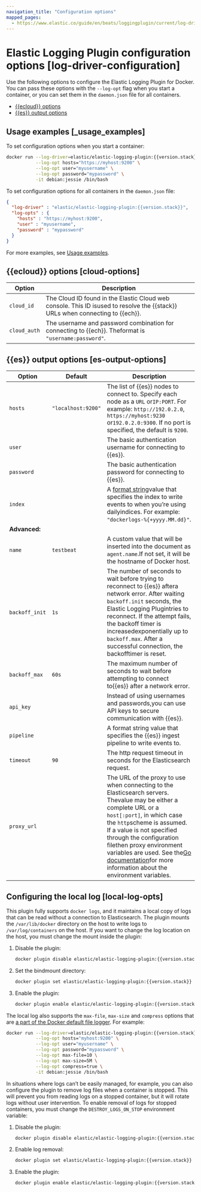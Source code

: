 ```yaml
---
navigation_title: "Configuration options"
mapped_pages:
  - https://www.elastic.co/guide/en/beats/loggingplugin/current/log-driver-configuration.html
---
```


# Elastic Logging Plugin configuration options [log-driver-configuration]


Use the following options to configure the Elastic Logging Plugin for Docker. You can pass these options with the `--log-opt` flag when you start a container, or you can set them in the `daemon.json` file for all containers.

* [{{ecloud}} options](#cloud-options)
* [{{es}} output options](#es-output-options)


## Usage examples [_usage_examples]

To set configuration options when you start a container:

```sh subs=true
docker run --log-driver=elastic/elastic-logging-plugin:{{version.stack}} \
           --log-opt hosts="https://myhost:9200" \
           --log-opt user="myusername" \
           --log-opt password="mypassword" \
           -it debian:jessie /bin/bash
```

To set configuration options for all containers in the `daemon.json` file:

```json subs=true
{
  "log-driver" : "elastic/elastic-logging-plugin:{{version.stack}}",
  "log-opts" : {
    "hosts" : "https://myhost:9200",
    "user" : "myusername",
    "password" : "mypassword"
  }
}
```

For more examples, see [Usage examples](/reference/loggingplugin/log-driver-usage-examples.md).


## {{ecloud}} options [cloud-options]

| Option | Description |
| --- | --- |
| `cloud_id` | The Cloud ID found in the Elastic Cloud web console. This ID isused to resolve the {{stack}} URLs when connecting to {{ech}}. |
| `cloud_auth` | The username and password combination for connecting to {{ech}}. Theformat is `"username:password"`. |


## {{es}} output options [es-output-options]

| Option | Default | Description |
| --- | --- | --- |
| `hosts` | `"localhost:9200"` | The list of {{es}} nodes to connect to. Specify each node as a `URL` or`IP:PORT`. For example: `http://192.0.2.0`, `https://myhost:9230` or`192.0.2.0:9300`. If no port is specified, the default is `9200`. |
| `user` |  | The basic authentication username for connecting to {{es}}. |
| `password` |  | The basic authentication password for connecting to {{es}}. |
| `index` |  | A [format string](/reference/libbeat/config-file-format-type.md#_format_string_sprintf)value that specifies the index to write events to when you’re using dailyindices. For example: `"dockerlogs-%{+yyyy.MM.dd}"`. |
| **Advanced:** |
| `name` | `testbeat` | A custom value that will be inserted into the document as `agent.name`.If not set, it will be the hostname of Docker host. |
| `backoff_init` | `1s` | The number of seconds to wait before trying to reconnect to {{es}} aftera network error. After waiting `backoff.init` seconds, the Elastic Logging Plugintries to reconnect. If the attempt fails, the backoff timer is increasedexponentially up to `backoff.max`. After a successful connection, the backofftimer is reset. |
| `backoff_max` | `60s` | The maximum number of seconds to wait before attempting to connect to{{es}} after a network error. |
| `api_key` |  | Instead of using usernames and passwords,you can use API keys to secure communication with {{es}}. |
| `pipeline` |  | A format string value that specifies the {{es}} ingest pipeline to write events to. |
| `timeout` | `90` | The http request timeout in seconds for the Elasticsearch request. |
| `proxy_url` |  | The URL of the proxy to use when connecting to the Elasticsearch servers. Thevalue may be either a complete URL or a `host[:port]`, in which case the `http`scheme is assumed. If a value is not specified through the configuration filethen proxy environment variables are used. See the[Go documentation](https://golang.org/pkg/net/http/#ProxyFromEnvironment)for more information about the environment variables. |


## Configuring the local log [local-log-opts]

This plugin fully supports `docker logs`, and it maintains a local copy of logs that can be read without a connection to Elasticsearch. The plugin mounts the `/var/lib/docker` directory on the host to write logs to `/var/log/containers` on the host. If you want to change the log location on the host, you must change the mount inside the plugin:

1. Disable the plugin:

    ```sh subs=true
    docker plugin disable elastic/elastic-logging-plugin:{{version.stack}}
    ```

2. Set the bindmount directory:

    ```sh subs=true
    docker plugin set elastic/elastic-logging-plugin:{{version.stack}} LOG_DIR.source=NEW_LOG_LOCATION
    ```

3. Enable the plugin:

    ```sh subs=true
    docker plugin enable elastic/elastic-logging-plugin:{{version.stack}}
    ```


The local log also supports the `max-file`, `max-size` and `compress` options that are [a part of the Docker default file logger](https://docs.docker.com/config/containers/logging/json-file/#options). For example:

```sh subs=true
docker run --log-driver=elastic/elastic-logging-plugin:{{version.stack}} \
           --log-opt hosts="myhost:9200" \
           --log-opt user="myusername" \
           --log-opt password="mypassword" \
           --log-opt max-file=10 \
           --log-opt max-size=5M \
           --log-opt compress=true \
           -it debian:jessie /bin/bash
```

In situations where logs can’t be easily managed, for example, you can also configure the plugin to remove log files when a container is stopped. This will prevent you from reading logs on a stopped container, but it will rotate logs without user intervention. To enable removal of logs for stopped containers, you must change the `DESTROY_LOGS_ON_STOP` environment variable:

1. Disable the plugin:

    ```sh subs=true
    docker plugin disable elastic/elastic-logging-plugin:{{version.stack}}
    ```

2. Enable log removal:

    ```sh subs=true
    docker plugin set elastic/elastic-logging-plugin:{{version.stack}} DESTROY_LOGS_ON_STOP=true
    ```

3. Enable the plugin:

    ```sh subs=true
    docker plugin enable elastic/elastic-logging-plugin:{{version.stack}}
    ```


